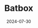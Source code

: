 ---  
layout: startup_page  
title: "Batbox"  
id: "batbox.com"  
permalink: "/batboxbatbox.com07302024/"  
website: "https://www.batbox.com/"  
funding_round: "Series A"  
funding_amount: "$7.3M"  
investors: "EMERGING Fund, MG Partners"  
about: "Batbox is a social and tech-infused baseball \"eatertainment\" concept combining hospitality, sports, and an immersive baseball experience. They use Strikezon, a proprietary baseball simulator technology, to offer a realistic and engaging experience for all ages in a dynamic, social, and competitive atmosphere."  
markets: "Entertainment, Sports Technology, Hospitality"  
hq: "Addison, Texas, United States"  
founded_year: "2019"  
linkedin: "https://www.linkedin.com/company/batbox-usa"  
twitter: "https://twitter.com/batboxusa"  
instagram: ""  
facebook: "https://www.facebook.com/BatboxUSA"  
crunchbase: ""  
pitchbook: "https://pitchbook.com/profiles/company/571712-23"  

date_display: "30-Jul-2024"  
date: "2024-07-30"

# SEO Optimization  
meta_title: "Batbox - Series A Funding ($7.3M)"  
meta_description: "Batbox, Batbox is a social and tech-infused baseball \"eatertainment\" concept combining hospitality, sports, and an immersive baseball experience. They use S..."  
meta_keywords: "Batbox, Entertainment, Sports Technology, Hospitality, Series A funding"  
canonical_url: "https://startup.projectstartups.com/batboxbatbox.com07302024/"  
---
